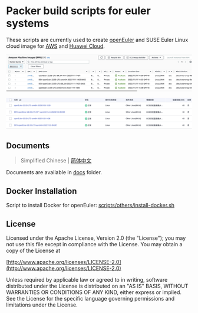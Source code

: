 # Packer build scripts for euler systems

These scripts are currently used to create [openEuler](https://www.openeuler.org/) and SUSE Euler Linux cloud image for [AWS](https://aws.amazon.com/) and [Huawei Cloud](https://www.huaweicloud.com/).

![](/docs/images/openeuler/generated-ami.png)

![](/docs/images/openeuler/generated-hwcloud-image.png)

## Documents

> Simplified Chinese | [简体中文](docs/zh_CN/)

Documents are available in [docs](docs/) folder.

## Docker Installation

Script to install Docker for openEuler: [scripts/others/install-docker.sh](/scripts/others/install-docker.sh)

## License

Licensed under the Apache License, Version 2.0 (the "License");
you may not use this file except in compliance with the License.
You may obtain a copy of the License at

[http://www.apache.org/licenses/LICENSE-2.0](http://www.apache.org/licenses/LICENSE-2.0)

Unless required by applicable law or agreed to in writing, software
distributed under the License is distributed on an "AS IS" BASIS,
WITHOUT WARRANTIES OR CONDITIONS OF ANY KIND, either express or implied.
See the License for the specific language governing permissions and
limitations under the License.
